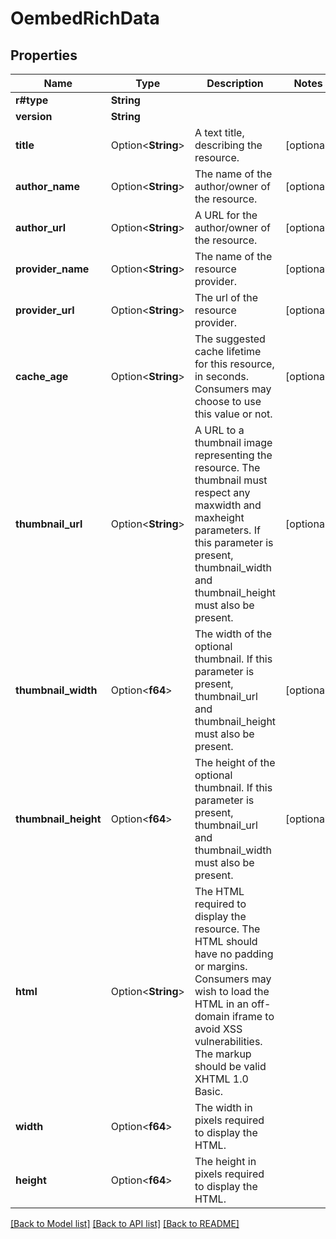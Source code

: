 # OembedRichData

## Properties

Name | Type | Description | Notes
------------ | ------------- | ------------- | -------------
**r#type** | **String** |  | 
**version** | **String** |  | 
**title** | Option<**String**> | A text title, describing the resource. | [optional]
**author_name** | Option<**String**> | The name of the author/owner of the resource. | [optional]
**author_url** | Option<**String**> | A URL for the author/owner of the resource. | [optional]
**provider_name** | Option<**String**> | The name of the resource provider. | [optional]
**provider_url** | Option<**String**> | The url of the resource provider. | [optional]
**cache_age** | Option<**String**> | The suggested cache lifetime for this resource, in seconds. Consumers may choose to use this value or not. | [optional]
**thumbnail_url** | Option<**String**> | A URL to a thumbnail image representing the resource. The thumbnail must respect any maxwidth and maxheight parameters. If this parameter is present, thumbnail_width and thumbnail_height must also be present. | [optional]
**thumbnail_width** | Option<**f64**> | The width of the optional thumbnail. If this parameter is present, thumbnail_url and thumbnail_height must also be present. | [optional]
**thumbnail_height** | Option<**f64**> | The height of the optional thumbnail. If this parameter is present, thumbnail_url and thumbnail_width must also be present. | [optional]
**html** | Option<**String**> | The HTML required to display the resource. The HTML should have no padding or margins. Consumers may wish to load the HTML in an off-domain iframe to avoid XSS vulnerabilities. The markup should be valid XHTML 1.0 Basic. | 
**width** | Option<**f64**> | The width in pixels required to display the HTML. | 
**height** | Option<**f64**> | The height in pixels required to display the HTML. | 

[[Back to Model list]](../README.md#documentation-for-models) [[Back to API list]](../README.md#documentation-for-api-endpoints) [[Back to README]](../README.md)


